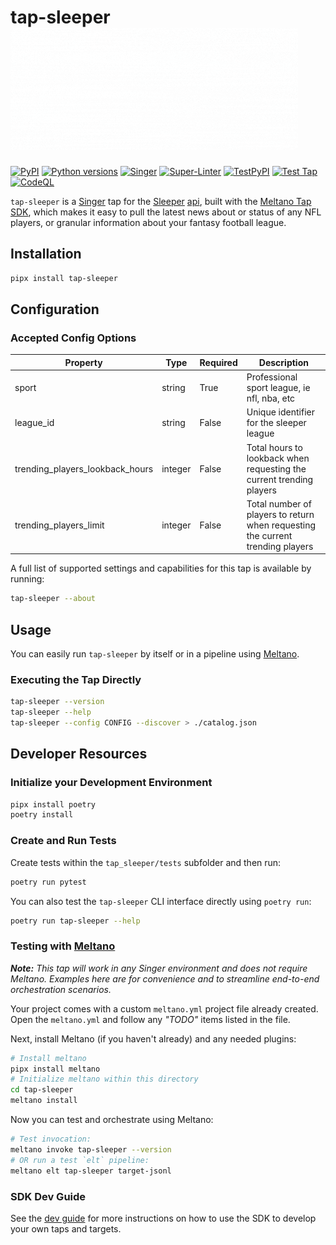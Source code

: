 # tap-sleeper ![logo](logo.gif)


[![PyPI](https://img.shields.io/pypi/v/tap-sleeper.svg?color=blue)](https://pypi.org/project/tap-sleeper/)
[![Python versions](https://img.shields.io/pypi/pyversions/tap-sleeper.svg)](https://pypi.org/project/tap-sleeper/)
[![Singer](https://img.shields.io/badge/Singer-Tap-purple.svg)](https://hub.meltano.com/taps/dbt)
[![Super-Linter](https://github.com/collinprather/tap-sleeper/actions/workflows/super-linter.yml/badge.svg)](https://github.com/collinprather/tap-sleeper/actions/workflows/super-linter.yml)
[![TestPyPI](https://github.com/collinprather/tap-sleeper/actions/workflows/test-pypi.yml/badge.svg)](https://github.com/collinprather/tap-sleeper/actions/workflows/test-pypi.yml)
[![Test Tap](https://github.com/collinprather/tap-sleeper/actions/workflows/test-tap.yml/badge.svg)](https://github.com/collinprather/tap-sleeper/actions/workflows/test-tap.yml)
[![CodeQL](https://github.com/collinprather/tap-sleeper/actions/workflows/codeql-analysis.yml/badge.svg)](https://github.com/collinprather/tap-sleeper/actions/workflows/codeql-analysis.yml)

`tap-sleeper` is a [Singer](https://hub.meltano.com/singer/spec) tap for the [Sleeper](https://sleeper.app/) [api](https://docs.sleeper.app/), built with the [Meltano Tap SDK](https://sdk.meltano.com), which makes it easy to pull the latest news about or status of any NFL players, or granular information about your fantasy football league.


## Installation

```bash
pipx install tap-sleeper
```

## Configuration

### Accepted Config Options

| **Property**                    | **Type** | **Required** | **Description**                                                                |
|---------------------------------|----------|--------------|--------------------------------------------------------------------------------|
| sport                           | string   | True         | Professional sport league, ie nfl, nba, etc                                    |
| league_id                       | string   | False        | Unique identifier for the sleeper league                                       |
| trending_players_lookback_hours | integer  | False        | Total hours to lookback when requesting the current trending players           |
| trending_players_limit          | integer  | False        | Total number of players to return when requesting the current trending players |

A full list of supported settings and capabilities for this
tap is available by running:

```bash
tap-sleeper --about
```

## Usage

You can easily run `tap-sleeper` by itself or in a pipeline using [Meltano](https://meltano.com/).

### Executing the Tap Directly

```bash
tap-sleeper --version
tap-sleeper --help
tap-sleeper --config CONFIG --discover > ./catalog.json
```

## Developer Resources

### Initialize your Development Environment

```bash
pipx install poetry
poetry install
```

### Create and Run Tests

Create tests within the `tap_sleeper/tests` subfolder and
  then run:

```bash
poetry run pytest
```

You can also test the `tap-sleeper` CLI interface directly using `poetry run`:

```bash
poetry run tap-sleeper --help
```

### Testing with [Meltano](https://www.meltano.com)

_**Note:** This tap will work in any Singer environment and does not require Meltano.
Examples here are for convenience and to streamline end-to-end orchestration scenarios._

Your project comes with a custom `meltano.yml` project file already created. Open the `meltano.yml` and follow any _"TODO"_ items listed in
the file.

Next, install Meltano (if you haven't already) and any needed plugins:

```bash
# Install meltano
pipx install meltano
# Initialize meltano within this directory
cd tap-sleeper
meltano install
```

Now you can test and orchestrate using Meltano:

```bash
# Test invocation:
meltano invoke tap-sleeper --version
# OR run a test `elt` pipeline:
meltano elt tap-sleeper target-jsonl
```

### SDK Dev Guide

See the [dev guide](https://sdk.meltano.com/en/latest/dev_guide.html) for more instructions on how to use the SDK to
develop your own taps and targets.
